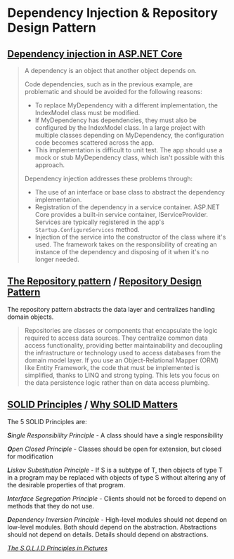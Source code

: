 # Dependency Injection & Repository Design Pattern

## [Dependency injection in ASP.NET Core](https://docs.microsoft.com/en-us/aspnet/core/fundamentals/dependency-injection?view=aspnetcore-3.1)

>A dependency is an object that another object depends on.
>
>Code dependencies, such as in the previous example, are problematic and should be avoided for the following reasons:
>
>- To replace MyDependency with a different implementation, the IndexModel class must be modified.
>- If MyDependency has dependencies, they must also be configured by the IndexModel class. In a large project with multiple classes depending on MyDependency, the configuration code becomes scattered across the app.
>- This implementation is difficult to unit test. The app should use a mock or stub MyDependency class, which isn't possible with this approach.
>
>Dependency injection addresses these problems through:
>
>- The use of an interface or base class to abstract the dependency implementation.
>- Registration of the dependency in a service container. ASP.NET Core provides a built-in service container, IServiceProvider. Services are typically registered in the app's `Startup.ConfigureServices` method.
>- Injection of the service into the constructor of the class where it's used. The framework takes on the responsibility of creating an instance of the dependency and disposing of it when it's no longer needed.

## [The Repository pattern](https://docs.microsoft.com/en-us/dotnet/architecture/microservices/microservice-ddd-cqrs-patterns/infrastructure-persistence-layer-design#the-repository-pattern) / [Repository Design Pattern](https://medium.com/@pererikbergman/repository-design-pattern-e28c0f3e4a30)

The repository pattern abstracts the data layer and centralizes handling domain objects.

>Repositories are classes or components that encapsulate the logic required to access data sources. They centralize common data access functionality, providing better maintainability and decoupling the infrastructure or technology used to access databases from the domain model layer. If you use an Object-Relational Mapper (ORM) like Entity Framework, the code that must be implemented is simplified, thanks to LINQ and strong typing. This lets you focus on the data persistence logic rather than on data access plumbing.

## [SOLID Principles](https://www.telerik.com/blogs/30-days-of-tdd-day-five-make-your-code-solid) / [Why SOLID Matters](https://www.telerik.com/blogs/why-solid-matters)

The 5 SOLID Principles are:

***S**ingle Responsibility Principle* - A class should have a single responsibility

***O**pen Closed Principle* - Classes should be open for extension, but closed for modification

***L**iskov Substitution Principle* - If S is a subtype of T, then objects of type T in a program may be replaced with objects of type S without altering any of the desirable properties of that program.

***I**nterface Segregation Principle* - Clients should not be forced to depend on methods that they do not use.

***D**ependency Inversion Principle* -  High-level modules should not depend on low-level modules. Both should depend on the abstraction. Abstractions should not depend on details. Details should depend on abstractions.

*[The S.O.L.I.D Principles in Pictures](https://medium.com/backticks-tildes/the-s-o-l-i-d-principles-in-pictures-b34ce2f1e898)*
